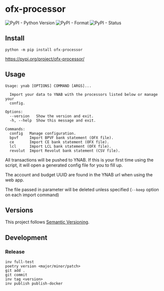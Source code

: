 # ofx-processor

![PyPI - Python Version](https://img.shields.io/pypi/pyversions/ofx-processor)
![PyPI - Format](https://img.shields.io/pypi/format/ofx-processor)
![PyPI - Status](https://img.shields.io/pypi/status/ofx-processor)

## Install

```shell
python -m pip install ofx-processor
```

https://pypi.org/project/ofx-processor/

## Usage

```
Usage: ynab [OPTIONS] COMMAND [ARGS]...

  Import your data to YNAB with the processors listed below or manage your
  config.

Options:
  --version   Show the version and exit.
  -h, --help  Show this message and exit.

Commands:
  config   Manage configuration.
  bpvf     Import BPVF bank statement (OFX file).
  ce       Import CE bank statement (OFX file).
  lcl      Import LCL bank statement (OFX file).
  revolut  Import Revolut bank statement (CSV file).
```

All transactions will be pushed to YNAB. If this is your first time using the script,
it will open a generated config file for you to fill up.

The account and budget UUID are found in the YNAB url when using the web app.

The file passed in parameter will be deleted unless specified (`--keep` option on each import command)

## Versions

This project follows [Semantic Versioning](https://semver.org/).

## Development
### Release
```shell
inv full-test
poetry version <major/minor/patch>
git add .
git commit
inv tag <version>
inv publish publish-docker
```
